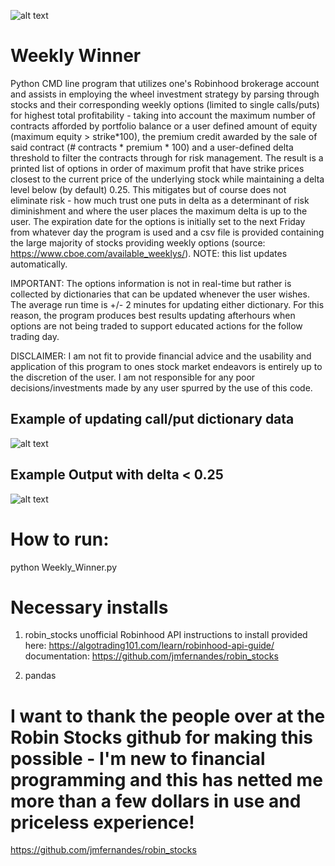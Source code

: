 ![alt text](https://github.com/Choochera/WeeklyWinner/blob/main/Source/dashboard.png "Home Screen")

# Weekly Winner

Python CMD line program that utilizes one's Robinhood brokerage account and assists in employing the wheel investment strategy by parsing through stocks and their corresponding weekly options (limited to single calls/puts) for highest total profitability - taking into account the maximum number of contracts afforded by portfolio balance or a user defined amount of equity (maximum equity > strike*100), the premium credit awarded by the sale of said contract (# contracts * premium * 100) and a user-defined delta threshold to filter the contracts through for risk management. The result is a printed list of options in order of maximum profit that have strike prices closest to the current price of the underlying stock while maintaining a delta level below (by default) 0.25. This mitigates but of course does not eliminate risk - how much trust one puts in delta as a determinant of risk diminishment and where the user places the maximum delta is up to the user. The expiration date for the options is initially set to the next Friday from whatever day the program is used and a csv file is provided containing the large majority of stocks providing weekly options (source: https://www.cboe.com/available_weeklys/). NOTE: this list updates automatically.

IMPORTANT: The options information is not in real-time but rather is collected by dictionaries that can be updated whenever the user wishes. The average run time is +/- 2 minutes for updating either dictionary. For this reason, the program produces best results updating afterhours when options are not being traded to support educated actions for the follow trading day.

DISCLAIMER: I am not fit to provide financial advice and the usability and application of this program to ones stock market endeavors is entirely up to the discretion of the user. I am not responsible for any poor decisions/investments made by any user spurred by the use of this code.

## Example of updating call/put dictionary data

![alt text](https://github.com/Choochera/WeeklyWinner/blob/main/Source/update.PNG "Update Put")

## Example Output with delta < 0.25

![alt text](https://github.com/Choochera/WeeklyWinner/blob/main/Source/output.PNG "Output")

# How to run:

python Weekly_Winner.py

# Necessary installs

1. robin_stocks
  unofficial Robinhood API 
  instructions to install provided here: https://algotrading101.com/learn/robinhood-api-guide/
  documentation: https://github.com/jmfernandes/robin_stocks

2. pandas

# I want to thank the people over at the Robin Stocks github for making this possible - I'm new to financial programming and this has netted me more than a few dollars in use and priceless experience!
  https://github.com/jmfernandes/robin_stocks
